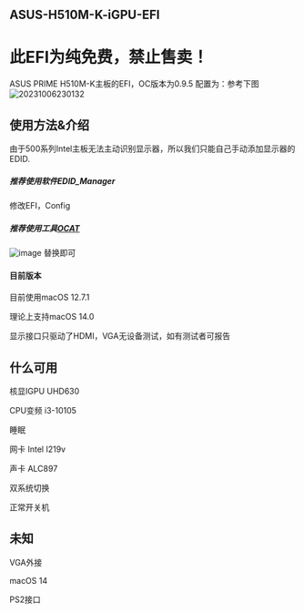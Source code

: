 ## ASUS-H510M-K-iGPU-EFI
# 此EFI为纯免费，禁止售卖！
ASUS PRIME H510M-K主板的EFI，OC版本为0.9.5
配置为：参考下图
![20231006230132](https://github.com/Stese18/ASUS-H510M-K-iGPU-EFI/assets/134680522/77b44ad6-adf0-4800-9cec-4405a4660c9c)
## 使用方法&介绍
由于500系列Intel主板无法主动识别显示器，所以我们只能自己手动添加显示器的EDID.
##### 推荐使用软件EDID_Manager
修改EFI，Config
##### 推荐使用工具[OCAT](https://github.com/ic005k/OCAuxiliaryTools)
![image](https://github.com/Stese18/ASUS-H510M-K-iGPU-EFI/assets/134680522/c8f0dee0-2a10-4696-af48-939d9617aa19)
替换即可
#### 目前版本
目前使用macOS 12.7.1

理论上支持macOS 14.0

显示接口只驱动了HDMI，VGA无设备测试，如有测试者可报告

## 什么可用
核显IGPU UHD630

CPU变频 i3-10105

睡眠

网卡 Intel I219v

声卡 ALC897

双系统切换

正常开关机

## 未知
VGA外接

macOS 14

PS2接口
